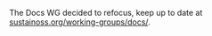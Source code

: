 The Docs WG decided to refocus, keep up to date at [sustainoss.org/working-groups/docs/](https://sustainoss.org/working-groups/docs/).
